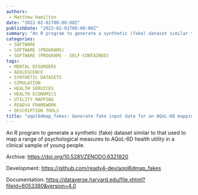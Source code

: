 ```yaml
---
authors:
 - Matthew Hamilton
date: "2022-02-01T00:00:00Z"
publishDate: "2022-02-01T00:00:00Z"
summary: "An R program to generate a synthetic (fake) dataset similar to that used to map a range of psychological measures to AQoL-6D health utility in a clinical sample of young people..."
categories:
 - SOFTWARE
 - SOFTWARE (PROGRAMS)
 - SOFTWARE (PROGRAMS - SELF-CONTAINED)
tags:
 - MENTAL DISORDERS
 - ADOLESCENCE
 - SYNTHETIC DATASETS
 - SIMULATION
 - HEALTH SERVICES
 - HEALTH ECONOMICS
 - UTILITY MAPPING
 - READY4 FRAMEWORK
 - DESCRIPTION TOOLS
title: "aqol6dmap_fakes: Generate fake input data for an AQoL-6D mapping study"
---
```


An R program to generate a synthetic (fake) dataset similar to that used to map a range of psychological measures to AQoL-6D health utility in a clinical sample of young people.

Archive: https://doi.org/10.5281/ZENODO.6321820

Development: https://github.com/ready4-dev/aqol6dmap_fakes

Documentation: https://dataverse.harvard.edu/file.xhtml?fileId=6053380&version=4.0
